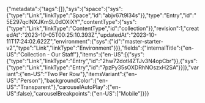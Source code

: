 {"metadata":{"tags":[]},"sys":{"space":{"sys":{"type":"Link","linkType":"Space","id":"abjv67t9l34s"}},"type":"Entry","id":"5E297qclNXJKmSL0dOXlXY","contentType":{"sys":{"type":"Link","linkType":"ContentType","id":"collection"}},"revision":1,"createdAt":"2023-10-05T00:25:10.393Z","updatedAt":"2023-10-11T17:24:02.622Z","environment":{"sys":{"id":"master-starter-v2","type":"Link","linkType":"Environment"}}},"fields":{"internalTitle":{"en-US":"Collection - Our Staff"},"items":{"en-US":[{"sys":{"type":"Link","linkType":"Entry","id":"2hw72dotl4ZTJv3N4opCbr"}},{"sys":{"type":"Link","linkType":"Entry","id":"7pzPy35sOXDRhNOszxH2SA"}}]},"variant":{"en-US":"Two Per Row"},"itemsVariant":{"en-US":"Person"},"backgroundColor":{"en-US":"Transparent"},"carouselAutoPlay":{"en-US":false},"carouselBreakpoints":{"en-US":["Mobile"]}}}